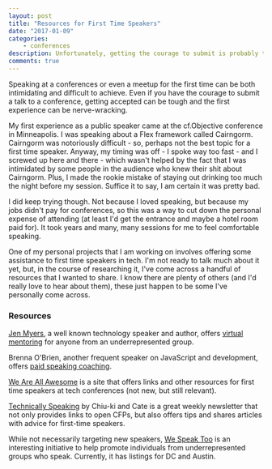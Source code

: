 ```yaml
---
layout: post
title: "Resources for First Time Speakers"
date: "2017-01-09"
categories:
    - conferences
description: Unfortunately, getting the courage to submit is probably the easiest step.
comments: true
---
```


Speaking at a conferences or even a meetup for the first time can be both intimidating and difficult to achieve. Even if you have the courage to submit a talk to a conference, getting accepted can be tough and the first experience can be nerve-wracking.<!--more-->

My first experience as a public speaker came at the cf.Objective conference in Minneapolis. I was speaking about a Flex framework called Cairngorm. Cairngorm was notoriously difficult - so, perhaps not the best topic for a first time speaker. Anyway, my timing was off - I spoke way too fast - and I screwed up here and there - which wasn't helped by the fact that I was intimidated by some people in the audience who knew their shit about Cairngorm. Plus, I made the rookie mistake of staying out drinking too much the night before my session. Suffice it to say, I am certain it was pretty bad.

I did keep trying though. Not because I loved speaking, but because my jobs didn't pay for conferences, so this was a way to cut down the personal expense of attending (at least I'd get the entrance and maybe a hotel room paid for). It took years and many, many sessions for me to feel comfortable speaking.

One of my personal projects that I am working on involves offering some assistance to first time speakers in tech. I'm not ready to talk much about it yet, but, in the course of researching it, I've come across a handful of resources that I wanted to share. I know there are plenty of others (and I'd really love to hear about them), these just happen to be some I've personally come across.

### Resources

[Jen Myers](http://jenmyers.net/), a well known technology speaker and author, offers [virtual mentoring](http://jenmyers.net/mentoring/) for anyone from an underrepresented group.

Brenna O'Brien, another frequent speaker on JavaScript and development, offers [paid speaking coaching](http://brennaobrien.com/coaching/).

[We Are All Awesome](http://weareallaweso.me/) is a site that offers links and other resources for first time speakers at tech conferences (not new, but still relevant).

[Technically Speaking](http://tinyletter.com/techspeak) by Chiu-ki and Cate is a great weekly newsletter that not only provides links to open CFPs, but also offers tips and shares articles with advice for first-time speakers.

While not necessarily targeting new speakers, [We Speak Too](http://wespeaktoo.org/) is an interesting initiative to help promote individuals from underrepresented groups who speak. Currently, it has listings for DC and Austin.